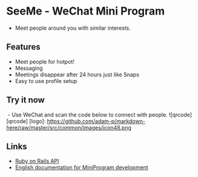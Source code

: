 # SeeMe - WeChat Mini Program
  - Meet people around you with similar interests.
  
## Features
  - Meet people for hotpot!
  - Messaging 
  - Meetings disappear after 24 hours just like Snaps
  - Easy to use profile setup
  
## Try it now
  - Use WeChat and scan the code below to connect with people.
![qrcode][qrcode]
[logo]: https://github.com/adam-p/markdown-here/raw/master/src/common/images/icon48.png

## Links
  - [Ruby on Rails API](https://github.com/kwnath/seeme)
  - [English documentation for MiniProgram development](https://github.com/kwnath/wechat-miniprogram-wiki)
  
